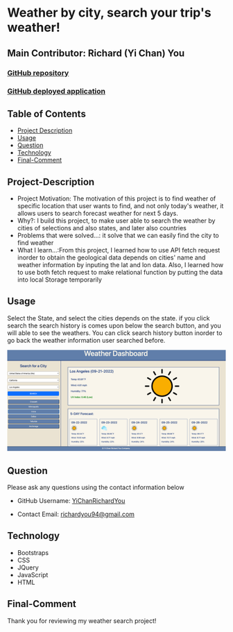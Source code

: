 # Weather by city, search your trip's weather! 
## Main Contributor: Richard (Yi Chan) You

### [GitHub repository](https://github.com/YichanYouRichard/weather-by-city-find-your-trip)
### [GitHub deployed application](https://yichanyourichard.github.io/weather-by-city-find-your-trip/)

## Table of Contents
- [Project Description](#project-description)
- [Usage](#usage)
- [Question](#question)
- [Technology](#technology)
- [Final-Comment](#final-comment)

## Project-Description
- Project Motivation: The motivation of this project is to find weather of specific location that user wants to find, and not only today's weather, it allows users to search forecast weather for next 5 days.
- Why?: I build this project, to make user able to search the weather by cities of selections and also states, and later also countries
- Problems that were solved...: it solve that we can easily find the city to find weather
- What I learn...:From this project, I learned how to use API fetch request inorder to obtain the geological data depends on cities' name and weather information by inputing the lat and lon data. Also, I learned how to use both fetch request to make relational function by putting the data into local Storage temporarily

## Usage
Select the State, and select the cities depends on the state. if you click search the search history is comes upon below the search button, and you will able to see the weathers. You can click search history button inorder to go back the weather information user searched before.

![screenshot-weather-search](./assets/images/readme-screenshot.png)

## Question
Please ask any questions using the contact information below

- GitHub Username: [YiChanRichardYou](http://github.com/YiChanRichardYou)

- Contact Email: richardyou94@gmail.com
## Technology
- Bootstraps
 - CSS
 - JQuery
 - JavaScript
 - HTML
 ## Final-Comment

Thank you for reviewing my weather search project!